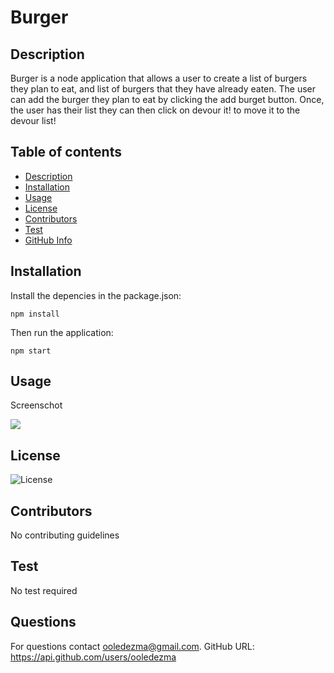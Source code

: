 # Burger

## Description

Burger is a node application that allows a user to create a list of burgers they plan to eat, and list of burgers that they have already eaten. The user can add the burger they plan to eat by clicking the add burget button. Once, the user has their list they can then click on devour it! to move it to the devour list!

## Table of contents

- [Description](#Description)
- [Installation](#Installation)
- [Usage](#Usage)
- [License](#License)
- [Contributors](#Contributors)
- [Test](#Test)
- [GitHub Info](#Questions)

## Installation

Install the depencies in the package.json:

```
npm install

```

Then run the application:

```
npm start

```

## Usage

Screenschot

![](./assets/img/burger.png")


## License

![License](https://img.shields.io/badge/LICENSE-MIT-GREEN)

## Contributors

No contributing guidelines

## Test

No test required

## Questions

For questions contact ooledezma@gmail.com.
GitHub URL: https://api.github.com/users/ooledezma

